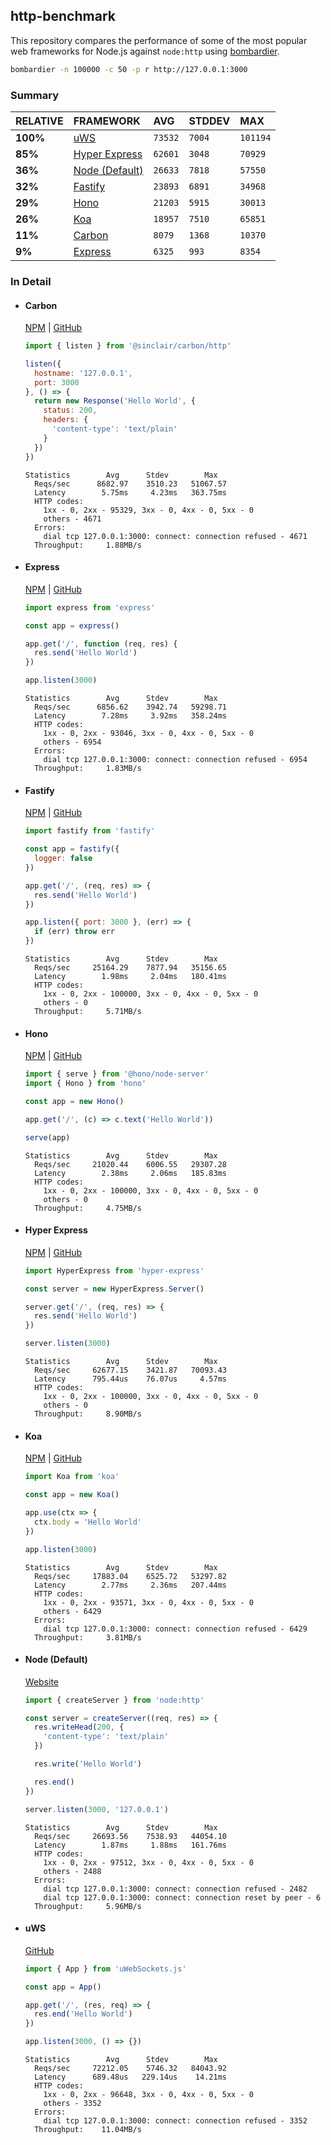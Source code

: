 ## http-benchmark

This repository compares the performance of some of the most popular web frameworks for Node.js against `node:http` using [bombardier](https://github.com/codesenberg/bombardier).

```bash
bombardier -n 100000 -c 50 -p r http://127.0.0.1:3000
```

### Summary

| RELATIVE | FRAMEWORK | AVG | STDDEV | MAX |
| :--- | :--- | :--- | :--- | :--- |
| **100%** | [uWS](#uws) | `73532` | `7004` | `101194` |
| **85%** | [Hyper Express](#hyper-express) | `62601` | `3048` | `70929` |
| **36%** | [Node (Default)](#node-default) | `26633` | `7818` | `57550` |
| **32%** | [Fastify](#fastify) | `23893` | `6891` | `34968` |
| **29%** | [Hono](#hono) | `21203` | `5915` | `30013` |
| **26%** | [Koa](#koa) | `18957` | `7510` | `65851` |
| **11%** | [Carbon](#carbon) | `8079` | `1368` | `10370` |
| **9%** | [Express](#express) | `6325` | `993` | `8354` |


### In Detail

- #### Carbon
  [NPM](https://npmjs.com/@sinclair/carbon) | [GitHub](https://github.com/sinclairzx81/carbon)
  ```js
  import { listen } from '@sinclair/carbon/http'

  listen({
    hostname: '127.0.0.1',
    port: 3000
  }, () => {
    return new Response('Hello World', {
      status: 200,
      headers: {
        'content-type': 'text/plain'
      }
    })
  })
  ```

  ```
  Statistics        Avg      Stdev        Max
    Reqs/sec      8682.97    3510.23   51067.57
    Latency        5.75ms     4.23ms   363.75ms
    HTTP codes:
      1xx - 0, 2xx - 95329, 3xx - 0, 4xx - 0, 5xx - 0
      others - 4671
    Errors:
      dial tcp 127.0.0.1:3000: connect: connection refused - 4671
    Throughput:     1.88MB/s
  ```

- #### Express
  [NPM](https://npmjs.com/express) | [GitHub](https://github.com/expressjs/express)
  ```js
  import express from 'express'

  const app = express()

  app.get('/', function (req, res) {
    res.send('Hello World')
  })

  app.listen(3000)
  ```

  ```
  Statistics        Avg      Stdev        Max
    Reqs/sec      6856.62    3942.74   59298.71
    Latency        7.28ms     3.92ms   358.24ms
    HTTP codes:
      1xx - 0, 2xx - 93046, 3xx - 0, 4xx - 0, 5xx - 0
      others - 6954
    Errors:
      dial tcp 127.0.0.1:3000: connect: connection refused - 6954
    Throughput:     1.83MB/s
  ```

- #### Fastify
  [NPM](https://npmjs.com/fastify) | [GitHub](https://github.com/fastify/fastify)
  ```js
  import fastify from 'fastify'

  const app = fastify({
    logger: false
  })

  app.get('/', (req, res) => {
    res.send('Hello World')
  })

  app.listen({ port: 3000 }, (err) => {
    if (err) throw err
  })
  ```

  ```
  Statistics        Avg      Stdev        Max
    Reqs/sec     25164.29    7877.94   35156.65
    Latency        1.98ms     2.04ms   180.41ms
    HTTP codes:
      1xx - 0, 2xx - 100000, 3xx - 0, 4xx - 0, 5xx - 0
      others - 0
    Throughput:     5.71MB/s
  ```

- #### Hono
  [NPM](https://npmjs.com/hono) | [GitHub](https://github.com/honojs/hono)
  ```js
  import { serve } from '@hono/node-server'
  import { Hono } from 'hono'

  const app = new Hono()

  app.get('/', (c) => c.text('Hello World'))

  serve(app)
  ```

  ```
  Statistics        Avg      Stdev        Max
    Reqs/sec     21020.44    6006.55   29307.28
    Latency        2.38ms     2.06ms   185.83ms
    HTTP codes:
      1xx - 0, 2xx - 100000, 3xx - 0, 4xx - 0, 5xx - 0
      others - 0
    Throughput:     4.75MB/s
  ```

- #### Hyper Express
  [NPM](https://npmjs.com/hyper-express) | [GitHub](https://github.com/kartikk221/hyper-express)
  ```js
  import HyperExpress from 'hyper-express'

  const server = new HyperExpress.Server()

  server.get('/', (req, res) => {
    res.send('Hello World')
  })

  server.listen(3000)
  ```

  ```
  Statistics        Avg      Stdev        Max
    Reqs/sec     62677.15    3421.87   70093.43
    Latency      795.44us    76.07us     4.57ms
    HTTP codes:
      1xx - 0, 2xx - 100000, 3xx - 0, 4xx - 0, 5xx - 0
      others - 0
    Throughput:     8.90MB/s
  ```

- #### Koa
  [NPM](https://npmjs.com/koa) | [GitHub](https://github.com/koajs/koa)
  ```js
  import Koa from 'koa'

  const app = new Koa()

  app.use(ctx => {
    ctx.body = 'Hello World'
  })

  app.listen(3000)
  ```

  ```
  Statistics        Avg      Stdev        Max
    Reqs/sec     17883.04    6525.72   53297.82
    Latency        2.77ms     2.36ms   207.44ms
    HTTP codes:
      1xx - 0, 2xx - 93571, 3xx - 0, 4xx - 0, 5xx - 0
      others - 6429
    Errors:
      dial tcp 127.0.0.1:3000: connect: connection refused - 6429
    Throughput:     3.81MB/s
  ```

- #### Node (Default)
  [Website](https://nodejs.org/api/http.html)
  ```js
  import { createServer } from 'node:http'

  const server = createServer((req, res) => {
    res.writeHead(200, {
      'content-type': 'text/plain'
    })

    res.write('Hello World')

    res.end()
  })

  server.listen(3000, '127.0.0.1')
  ```

  ```
  Statistics        Avg      Stdev        Max
    Reqs/sec     26693.56    7538.93   44054.10
    Latency        1.87ms     1.88ms   161.76ms
    HTTP codes:
      1xx - 0, 2xx - 97512, 3xx - 0, 4xx - 0, 5xx - 0
      others - 2488
    Errors:
      dial tcp 127.0.0.1:3000: connect: connection refused - 2482
      dial tcp 127.0.0.1:3000: connect: connection reset by peer - 6
    Throughput:     5.96MB/s
  ```

- #### uWS
  [GitHub](https://github.com/uNetworking/uWebSockets.js)
  ```js
  import { App } from 'uWebSockets.js'

  const app = App()

  app.get('/', (res, req) => {
    res.end('Hello World')
  })

  app.listen(3000, () => {})
  ```

  ```
  Statistics        Avg      Stdev        Max
    Reqs/sec     72212.05    5746.32   84043.92
    Latency      689.48us   229.14us    14.21ms
    HTTP codes:
      1xx - 0, 2xx - 96648, 3xx - 0, 4xx - 0, 5xx - 0
      others - 3352
    Errors:
      dial tcp 127.0.0.1:3000: connect: connection refused - 3352
    Throughput:    11.04MB/s
  ```


